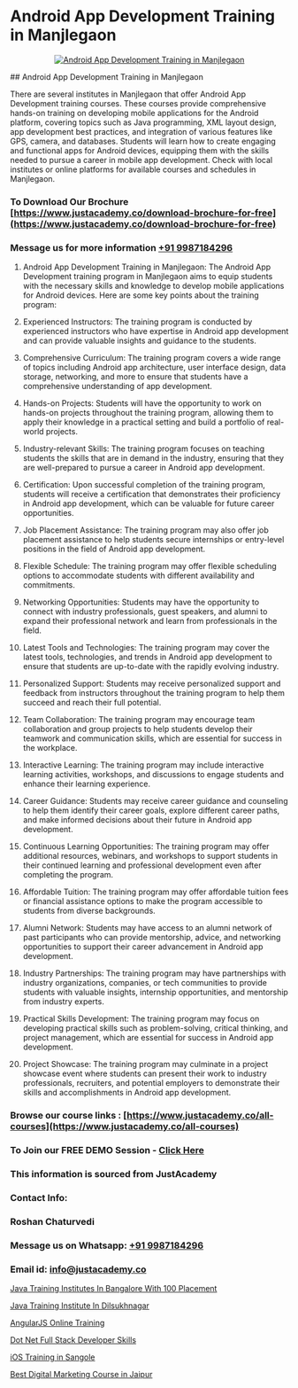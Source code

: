 # Android App Development Training in Manjlegaon

<p align="center">
  <a href="https://justacademy.co/course-detail/android-app-development">
    <img src="https://justacademy.co/storage2/course_image/1676635923_course_image.webp" alt="Android App Development Training in Manjlegaon">
  </a>
</p>
## Android App Development Training in Manjlegaon

There are several institutes in Manjlegaon that offer Android App Development training courses. These courses provide comprehensive hands-on training on developing mobile applications for the Android platform, covering topics such as Java programming, XML layout design, app development best practices, and integration of various features like GPS, camera, and databases. Students will learn how to create engaging and functional apps for Android devices, equipping them with the skills needed to pursue a career in mobile app development. Check with local institutes or online platforms for available courses and schedules in Manjlegaon.
### To Download Our Brochure [https://www.justacademy.co/download-brochure-for-free](https://www.justacademy.co/download-brochure-for-free)
### Message us for more information [+91 9987184296](https://api.whatsapp.com/send?phone=919987184296)
1) Android App Development Training in Manjlegaon:
The Android App Development training program in Manjlegaon aims to equip students with the necessary skills and knowledge to develop mobile applications for Android devices. Here are some key points about the training program:

2) Experienced Instructors: The training program is conducted by experienced instructors who have expertise in Android app development and can provide valuable insights and guidance to the students.

3) Comprehensive Curriculum: The training program covers a wide range of topics including Android app architecture, user interface design, data storage, networking, and more to ensure that students have a comprehensive understanding of app development.

4) Hands-on Projects: Students will have the opportunity to work on hands-on projects throughout the training program, allowing them to apply their knowledge in a practical setting and build a portfolio of real-world projects.

5) Industry-relevant Skills: The training program focuses on teaching students the skills that are in demand in the industry, ensuring that they are well-prepared to pursue a career in Android app development.

6) Certification: Upon successful completion of the training program, students will receive a certification that demonstrates their proficiency in Android app development, which can be valuable for future career opportunities.

7) Job Placement Assistance: The training program may also offer job placement assistance to help students secure internships or entry-level positions in the field of Android app development.

8) Flexible Schedule: The training program may offer flexible scheduling options to accommodate students with different availability and commitments.

9) Networking Opportunities: Students may have the opportunity to connect with industry professionals, guest speakers, and alumni to expand their professional network and learn from professionals in the field.

10) Latest Tools and Technologies: The training program may cover the latest tools, technologies, and trends in Android app development to ensure that students are up-to-date with the rapidly evolving industry.

11) Personalized Support: Students may receive personalized support and feedback from instructors throughout the training program to help them succeed and reach their full potential.

12) Team Collaboration: The training program may encourage team collaboration and group projects to help students develop their teamwork and communication skills, which are essential for success in the workplace.

13) Interactive Learning: The training program may include interactive learning activities, workshops, and discussions to engage students and enhance their learning experience.

14) Career Guidance: Students may receive career guidance and counseling to help them identify their career goals, explore different career paths, and make informed decisions about their future in Android app development.

15) Continuous Learning Opportunities: The training program may offer additional resources, webinars, and workshops to support students in their continued learning and professional development even after completing the program.

16) Affordable Tuition: The training program may offer affordable tuition fees or financial assistance options to make the program accessible to students from diverse backgrounds.

17) Alumni Network: Students may have access to an alumni network of past participants who can provide mentorship, advice, and networking opportunities to support their career advancement in Android app development.

18) Industry Partnerships: The training program may have partnerships with industry organizations, companies, or tech communities to provide students with valuable insights, internship opportunities, and mentorship from industry experts.

19) Practical Skills Development: The training program may focus on developing practical skills such as problem-solving, critical thinking, and project management, which are essential for success in Android app development.

20) Project Showcase: The training program may culminate in a project showcase event where students can present their work to industry professionals, recruiters, and potential employers to demonstrate their skills and accomplishments in Android app development.

### Browse our course links : [https://www.justacademy.co/all-courses](https://www.justacademy.co/all-courses) 
### To Join our FREE DEMO Session - [Click Here](https://www.justacademy.co/register-for-course-demo)


### This information is sourced from JustAcademy
### Contact Info:
### Roshan Chaturvedi
### Message us on Whatsapp: [+91 9987184296](https://api.whatsapp.com/send?phone=919987184296)
### Email id: [info@justacademy.co](mailto:info@justacademy.co)
                
[Java Training Institutes In Bangalore With 100 Placement](https://www.linkedin.com/pulse/java-training-institutes-bangalore-100-placement-justacademy-london-aa2ff?trackingId=PhSFlFOeidhHNe8LvBFsIQ%3D%3D&lipi=urn%3Ali%3Apage%3Ad_flagship3_company_admin%3B8bhEAS%2F%2FQ963blIb%2F6qnpA%3D%3D)

[Java Training Institute In Dilsukhnagar](https://www.linkedin.com/pulse/java-training-institute-dilsukhnagar-justacademy-beangaluru-bh3ye?trackingId=FNKdqJ5P%2BVYsekV7mmxSAQ%3D%3D&lipi=urn%3Ali%3Apage%3Ad_flagship3_company_admin%3BV3sjVNqrQV6LT8YmMJxhFA%3D%3D)

[AngularJS Online Training](https://medium.com/@AkashSingh2052/angularjs-online-training-c3ca5f73d80c)

[Dot Net Full Stack Developer Skills](https://medium.com/@namusn/dot-net-full-stack-developer-skills-b35d80566ad1)

[iOS Training in Sangole](https://justacademyin.github.io/justacademy/ios-training-in-sangole)

[Best Digital Marketing Course in Jaipur](https://justacademyin.github.io/justacademy/best-digital-marketing-course-in-jaipur)

